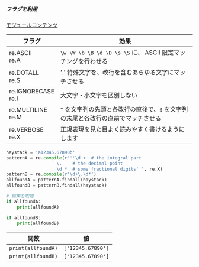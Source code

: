 ##### フラグを利用

[モジュールコンテンツ](https://docs.python.org/ja/3/library/re.html#contents-of-module-re)

| フラグ                | 効果                                                                               |
| --------------------- | ---------------------------------------------------------------------------------- |
| re.ASCII<br>re.A      | `\w \W \b \B \d \D \s \S` に、 ASCII 限定マッチングを行わせる                      |
| re.DOTALL<br>re.S     | '.' 特殊文字を、改行を含むあらゆる文字にマッチさせる                               |
| re.IGNORECASE<br>re.I | 大文字・小文字を区別しない                                                         |
| re.MULTILINE<br>re.M  | `^` を文字列の先頭と各改行の直後で、`$` を文字列の末尾と各改行の直前でマッチさせる |
| re.VERBOSE<br>re.X    | 正規表現を見た目よく読みやすく書けるようにします                                   |

```py
haystack = 'a12345.67890b'
patternA = re.compile(r'''\d +  # the integral part
                   \.    # the decimal point
                   \d *  # some fractional digits''', re.X)
patternB = re.compile(r'\d+\.\d*')
allfoundA = patternA.findall(haystack)
allfoundB = patternB.findall(haystack)

# 結果を取得
if allfoundA:
    print(allfoundA)

if allfoundB:
    print(allfoundB)
```

| 関数               | 値                |
| ------------------ | ----------------- |
| `print(allfoundA)` | `['12345.67890']` |
| `print(allfoundB)` | `['12345.67890']` |
